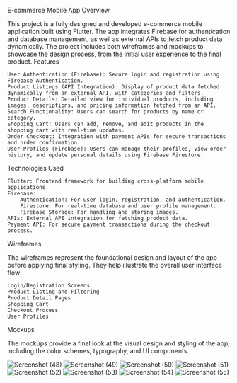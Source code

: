E-commerce Mobile App
Overview

This project is a fully designed and developed e-commerce mobile application built using Flutter. The app integrates Firebase for authentication and database management, as well as external APIs to fetch product data dynamically. The project includes both wireframes and mockups to showcase the design process, from the initial user experience to the final product.
Features

    User Authentication (Firebase): Secure login and registration using Firebase Authentication.
    Product Listings (API Integration): Display of product data fetched dynamically from an external API, with categories and filters.
    Product Details: Detailed view for individual products, including images, descriptions, and pricing information fetched from an API.
    Search Functionality: Users can search for products by name or category.
    Shopping Cart: Users can add, remove, and edit products in the shopping cart with real-time updates.
    Order Checkout: Integration with payment APIs for secure transactions and order confirmation.
    User Profiles (Firebase): Users can manage their profiles, view order history, and update personal details using Firebase Firestore.

Technologies Used

    Flutter: Frontend framework for building cross-platform mobile applications.
    Firebase:
        Authentication: For user login, registration, and authentication.
        Firestore: For real-time database and user profile management.
        Firebase Storage: For handling and storing images.
    APIs: External API integration for fetching product data.
    Payment API: For secure payment transactions during the checkout process.

Wireframes

The wireframes represent the foundational design and layout of the app before applying final styling. They help illustrate the overall user interface flow:

    Login/Registration Screens
    Product Listing and Filtering
    Product Detail Pages
    Shopping Cart
    Checkout Process
    User Profiles

Mockups

The mockups provide a final look at the visual design and styling of the app, including the color schemes, typography, and UI components.

![Screenshot (48)](https://github.com/user-attachments/assets/75477405-a3f9-44dd-855a-a1334ee1b6cd)
![Screenshot (49)](https://github.com/user-attachments/assets/2a8f0a0a-b531-40f4-a734-f67109b3c9e4)
![Screenshot (50)](https://github.com/user-attachments/assets/c62a351f-36b7-4eec-aec1-cd0e84fe18c7)
![Screenshot (51)](https://github.com/user-attachments/assets/eed321fe-238b-4fb7-bd92-15e8ddd911df)
![Screenshot (52)](https://github.com/user-attachments/assets/94bf468e-a275-4209-a60d-bcf378dbfbbe)
![Screenshot (53)](https://github.com/user-attachments/assets/cec7789e-f8eb-4839-9e2d-a1555a5d0f3c)
![Screenshot (54)](https://github.com/user-attachments/assets/2ef9321b-a8e2-435c-8a67-f99c383719b0)
![Screenshot (55)](https://github.com/user-attachments/assets/599aad74-aa55-4eae-ac2f-1e083e93652c)

